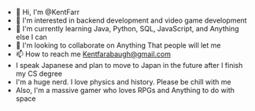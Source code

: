 - 👋 Hi, I'm @KentFarr
- 👀 I'm interested in backend development and video game development
- 🌱 I'm currently learning Java, Python, SQL, JavaScript, and Anything else I can 
- 💞️ I'm looking to collaborate on Anything That people will let me
- 📫 How to reach me Kentfarabaugh@gmail.com
- I speak Japanese and plan to move to Japan in the future after I finish my CS degree
- I'm a huge nerd. I love physics and history. Please be chill with me
- Also, I'm a massive gamer who loves RPGs and Anything to do with space
<!---
KentFarr/KentFarr is a ✨ particular ✨ repository because its `README.md` (this file) appears on your GitHub profile.
You can click the Preview link to take a look at your changes.
--->
